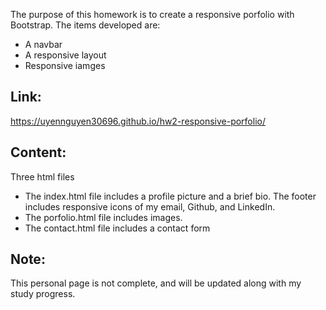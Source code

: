 The purpose of this homework is to create a responsive porfolio with Bootstrap. The items developed are: 
<ul>
    <li>A navbar</li>
    <li>A responsive layout</li>
    <li>Responsive iamges</li>
</ul>

## Link: 
 https://uyennguyen30696.github.io/hw2-responsive-porfolio/

## Content:
Three html files
<ul>
    <li>The index.html file includes a profile picture and a brief bio. The footer includes responsive icons of my email, Github, and LinkedIn.</li>
    <li>The porfolio.html file includes images.</li>
    <li>The contact.html file includes a contact form</li>
</ul>

## Note:
This personal page is not complete, and will be updated along with my study progress.